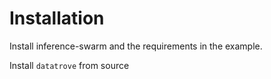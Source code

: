 # Installation

Install inference-swarm and the requirements in the example.

Install `datatrove` from source

